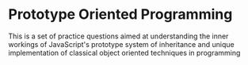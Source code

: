 # Prototype Oriented Programming

This is a set of practice questions aimed at understanding the inner workings of JavaScript's prototype system of inheritance and unique implementation of classical object oriented techniques in programming
